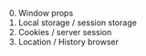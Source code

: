 0. Window props
1. Local storage / session storage
2. Cookies / server session
3. Location / History browser